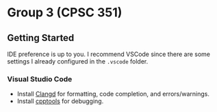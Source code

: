# Group 3 (CPSC 351)

## Getting Started

IDE preference is up to you. I recommend VSCode since there are some settings I already configured
in the `.vscode` folder.

### Visual Studio Code

 - Install [Clangd](https://marketplace.visualstudio.com/items?itemName=llvm-vs-code-extensions.vscode-clangd) for formatting, code completion, and errors/warnings.
 - Install [cpptools](https://marketplace.visualstudio.com/items?itemName=ms-vscode.cpptools) for debugging.
